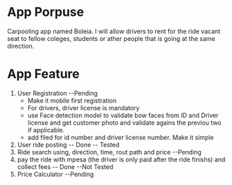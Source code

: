 # App Porpuse
Carpooling app named Boleia. I will allow drivers to rent for the ride vacant seat to fellow coleges, students or ather people that is going at the same direction.

# App Feature
1. User Registration --Pending
    - Make it mobile first registration
    - For drivers, driver license is mandatory
    - use Face detection model to validate bow faces from ID and Driver license and get customer photo and validate agains the previou two if applicable.
    - add filed for id number and driver license number. Make it simple
2. User ride posting -- Done -- Tested
3. Ride search using, direction, time, rout path and price --Pending
4. pay the ride with mpesa (the driver is only paid after the ride finishs) and collect fees -- Done --Not Tested
5. Price Calculator --Pending
